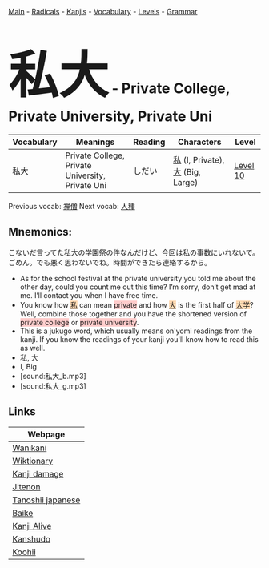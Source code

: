 <style> bigfont {font-size: 100px}</style>
[Main](../README.md) -
[Radicals](../radicals.md) -
[Kanjis](../kanjis.md) -
[Vocabulary](../vocabulary.md) -
[Levels](../levels.md) -
[Grammar](../grammar.md)
# <bigfont> 私大</bigfont> - Private College, Private University, Private Uni 

| Vocabulary | Meanings | Reading | Characters | Level |
| --- | --- | --- | --- | --- |
| 私大 | Private College, Private University, Private Uni | しだい |  [私](../kanjis/私.md) (I, Private), [大](../kanjis/大.md) (Big, Large) | [Level 10](../levels/wk_level10.md) |

Previous vocab: [禅僧](禅僧.md) Next vocab: [人種](人種.md) 

## Mnemonics:
こないだ言ってた私大の学園祭の件なんだけど、今回は私の事数にいれないで。ごめん。でも悪く思わないでね。時間ができたら連絡するから。
* As for the school festival at the private university you told me about the other day, could you count me out this time? I’m sorry, don’t get mad at me. I’ll contact you when I have free time.
* You know how <span style="background-color:#fed8b1"> [私](https://jisho.org/search/私)</span> can mean <span style="background-color:#ffcccb"> private</span> and how <span style="background-color:#fed8b1"> [大](https://jisho.org/search/大)</span> is the first half of <span style="background-color:#fed8b1"> [大](https://jisho.org/search/大)学</span>? Well, combine those together and you have the shortened version of <span style="background-color:#ffcccb"> private college</span> or <span style="background-color:#ffcccb"> private university</span>.
* This is a jukugo word, which usually means on'yomi readings from the kanji. If you know the readings of your kanji you'll know how to read this as well.
* 私, 大
* I, Big
* [sound:私大_b.mp3]
* [sound:私大_g.mp3]


## Links 

| Webpage |
| --- |
| [Wanikani          ](https://www.wanikani.com/kanji/私大) |
| [Wiktionary        ](https://en.wiktionary.org/wiki/私大) |
| [Kanji damage      ](http://www.kanjidamage.com/kanji/search?utf8=✓&q=私大) |
| [Jitenon           ](https://jitenon.com/kanji/私大) |
| [Tanoshii japanese ](https://www.tanoshiijapanese.com/dictionary/kanji.cfm?k=私大) |
| [Baike             ](https://baike.baidu.com/item/私大) |
| [Kanji Alive       ](https://app.kanjialive.com/私大) |
| [Kanshudo          ](https://www.kanshudo.com/searchmn?q=私大) |
| [Koohii            ](https://kanji.koohii.com/study/kanji/私大) |
